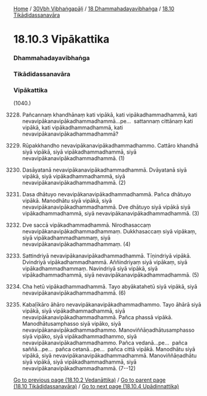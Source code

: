 
[Home](/) / [30Vbh Vibhaṅgapāḷi](/tipitaka/30Vbh.md) / [18 Dhammahadayavibhaṅga](/tipitaka/30Vbh/18.md) / [18.10 Tikādidassanavāra](/tipitaka/30Vbh/18/18.10.md)

# 18.10.3 Vipākattika

### Dhammahadayavibhaṅga

### Tikādidassanavāra

### Vipākattika

(1040.)

3228. Pañcannaṃ khandhānaṃ kati vipākā, kati vipākadhammadhammā, kati nevavipākanavipākadhammadhammā…pe…  sattannaṃ cittānaṃ kati vipākā, kati vipākadhammadhammā, kati nevavipākanavipākadhammadhammā?

3229. Rūpakkhandho nevavipākanavipākadhammadhammo. Cattāro khandhā siyā vipākā, siyā vipākadhammadhammā, siyā nevavipākanavipākadhammadhammā. (1)

3230. Dasāyatanā nevavipākanavipākadhammadhammā. Dvāyatanā siyā vipākā, siyā vipākadhammadhammā, siyā nevavipākanavipākadhammadhammā. (2)

3231. Dasa dhātuyo nevavipākanavipākadhammadhammā. Pañca dhātuyo vipākā. Manodhātu siyā vipākā, siyā nevavipākanavipākadhammadhammā. Dve dhātuyo siyā vipākā siyā vipākadhammadhammā, siyā nevavipākanavipākadhammadhammā. (3)

3232. Dve saccā vipākadhammadhammā. Nirodhasaccaṃ nevavipākanavipākadhammadhammaṃ. Dukkhasaccaṃ siyā vipākaṃ, siyā vipākadhammadhammaṃ, siyā nevavipākanavipākadhammadhammaṃ. (4)

3233. Sattindriyā nevavipākanavipākadhammadhammā. Tīṇindriyā vipākā. Dvindriyā vipākadhammadhammā. Aññindriyaṃ siyā vipākaṃ, siyā vipākadhammadhammaṃ. Navindriyā siyā vipākā, siyā vipākadhammadhammā, siyā nevavipākanavipākadhammadhammā. (5)

3234. Cha hetū vipākadhammadhammā. Tayo abyākatahetū siyā vipākā, siyā nevavipākanavipākadhammadhammā. (6)

3235. Kabaḷīkāro āhāro nevavipākanavipākadhammadhammo. Tayo āhārā siyā vipākā, siyā vipākadhammadhammā, siyā nevavipākanavipākadhammadhammā. Pañca phassā vipākā. Manodhātusamphasso siyā vipāko, siyā nevavipākanavipākadhammadhammo. Manoviññāṇadhātusamphasso siyā vipāko, siyā vipākadhammadhammo, siyā nevavipākanavipākadhammadhammo. Pañca vedanā…pe…  pañca saññā…pe…  pañca cetanā…pe…  pañca cittā vipākā. Manodhātu siyā vipākā, siyā nevavipākanavipākadhammadhammā. Manoviññāṇadhātu siyā vipākā, siyā vipākadhammadhammā, siyā nevavipākanavipākadhammadhammā. (7--12)

[Go to previous page (18.10.2 Vedanāttika)](/tipitaka/30Vbh/18/18.10/18.10.2.md) / [Go to parent page (18.10 Tikādidassanavāra)](/tipitaka/30Vbh/18/18.10.md) / [Go to next page (18.10.4 Upādinnattika)](/tipitaka/30Vbh/18/18.10/18.10.4.md)


